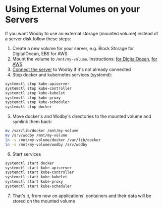 # Using External Volumes on your Servers

If you want Wodby to use an external storage (mounted volume) instead of a server disk follow these steps:

1. Create a new volume for your server, e.g. Block Storage for DigitalOcean, EBS for AWS
2. Mount the volume to `/mnt/my-volume`. Instructions: [for DigitalOcean](https://www.digitalocean.com/community/tutorials/how-to-use-block-storage-on-digitalocean), [for AWS](http://docs.aws.amazon.com/AWSEC2/latest/UserGuide/ebs-using-volumes.html) 
3. [Connect the server](../servers/connect/README.md) to Wodby if it's not already connected
4. Stop docker and kubernetes services (systemd):
```bash
systemctl stop kube-apiserver
systemctl stop kube-controller
systemctl stop kube-kubelet
systemctl stop kube-proxy
systemctl stop kube-scheduler
systemctl stop docker
```
5. Move docker's and Wodby's directories to the mounted volume and symlink them back:
```bash
mv /var/lib/docker /mnt/my-volume
mv /srv/wodby /mnt/my-volume
ln -s /mnt/my-volume/docker /var/lib/docker
ln -s /mnt/my-volume/wodby /srv/wodby
```
6. Start services
```bash
systemctl start docker
systemctl start kube-apiserver
systemctl start kube-controller
systemctl start kube-kubelet
systemctl start kube-proxy
systemctl start kube-scheduler
```
7. That's it, from now on applications' containers and their data will be stored on the mounted volume

